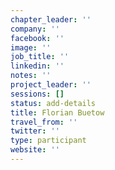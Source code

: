 ```yaml
---
chapter_leader: ''
company: ''
facebook: ''
image: ''
job_title: ''
linkedin: ''
notes: ''
project_leader: ''
sessions: []
status: add-details
title: Florian Buetow
travel_from: ''
twitter: ''
type: participant
website: ''
---
```


<!-- put more details about participant here -->
